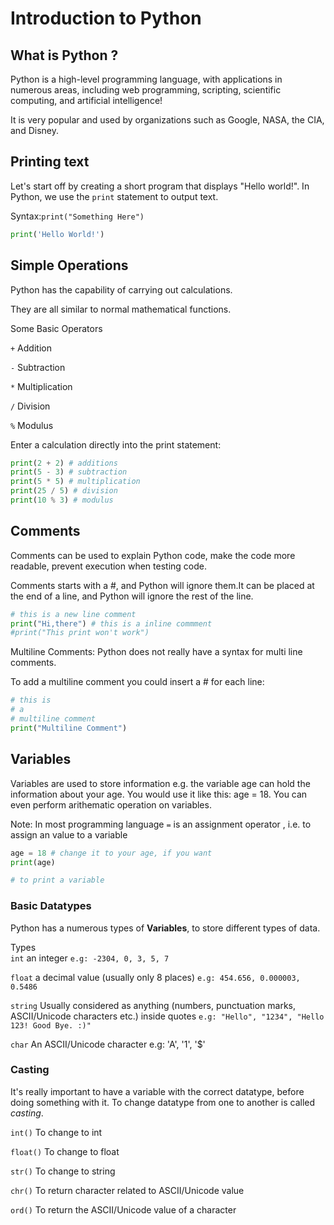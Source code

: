 # Introduction to Python

## What is Python ?
Python is a high-level programming language, with applications in numerous areas, including web programming, scripting, scientific computing, and artificial intelligence!

It is very popular and used by organizations such as Google, NASA, the CIA, and Disney.

## Printing text

Let's start off by creating a short program that displays "Hello world!".
In Python, we use the `print` statement to output text.

Syntax:`print("Something Here")`

```python runnable
print('Hello World!')
```

## Simple Operations

Python has the capability of carrying out calculations.

They are all similar to normal mathematical functions.

Some Basic Operators

`+`  Addition

`-`  Subtraction

`*`  Multiplication

`/`  Division

`%`  Modulus

Enter a calculation directly into the print statement:

```python runnable
print(2 + 2) # additions
print(5 - 3) # subtraction
print(5 * 5) # multiplication
print(25 / 5) # division
print(10 % 3) # modulus
```

## Comments 
Comments can be used to explain Python code, make the code more readable, prevent execution when testing code.

Comments starts with a #, and Python will ignore them.It can be placed at the end of a line, and Python will ignore the rest of the line. 

```python runnable
# this is a new line comment
print("Hi,there") # this is a inline commment
#print("This print won't work")
```

Multiline Comments:
Python does not really have a syntax for multi line comments.

To add a multiline comment you could insert a # for each line:

```python runnable
# this is 
# a 
# multiline comment
print("Multiline Comment")
```

## Variables

Variables are used to store information e.g. the variable age can hold the information about your age. You would use it like this: age = 18. You can even perform arithematic operation on variables. 

Note: In most programming language `=` is an assignment operator , i.e. to assign an value to a variable

```python runnable
age = 18 # change it to your age, if you want 
print(age)

# to print a variable
```

### Basic Datatypes

Python has a numerous types of **Variables**, to store different types of data.

Types  
`int`    an integer   `e.g: -2304, 0, 3, 5, 7`

`float`  a decimal value (usually only 8 places)   `e.g: 454.656, 0.000003, 0.5486`

`string` Usually considered as anything (numbers, punctuation marks, ASCII/Unicode characters etc.) inside quotes `e.g: "Hello", "1234", "Hello 123! Good Bye. :)"`

`char`   An ASCII/Unicode character e.g: 'A', '1', '$'


### Casting

It's really important to have a variable with the correct datatype, before doing something with it.
To change datatype from one to another is called *casting*.

`int()` To change to int

`float()` To change to float

`str()`  To change to string

`chr()`  To return character related to ASCII/Unicode value

`ord()`  To return the ASCII/Unicode value of a character
